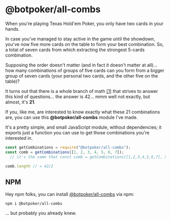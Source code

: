 # @botpoker/all-combs

When you're playing Texas Hold'em Poker, you only have two cards in your hands.

In case you've managed to stay active in the game until the showdown, you've now five more cards on the table to form your best combination. So, a total of seven cards from which extracting the strongest 5-cards combination.

Supposing the order doesn't matter (and in fact it doesn't matter at all)... how many combinations of groups of five cards can you form from a bigger group of seven cards (your personal two cards, and the other five on the table)?

It turns out that there is a whole branch of math [[1]](https://en.wikipedia.org/wiki/Combination) that strives to answer this kind of questions... the answer is 42... mmm well not exactly, but almost, it's **21**.

If you, like me, are interested to know exactly what these 21 combinations are, you can use this **@botpoker/all-combs** module I've made.

It's a pretty simple, and small JavaScript module, without dependencies; it exports just a function you can use to get those combinations you're interested in.

```js
const getCombinations = require("@botpoker/all-combs");
const comb = getCombinations([1, 2, 3, 4, 5, 6, 7]);
  // it's the same that const comb = getCombinations([1,2,3,4,5,6,7], 5);

comb.length // = 42/2
```

## NPM

Hey npm folks, you can install [@botpoker/all-combs](https://www.npmjs.com/package/@botpoker/all-combs) via npm:

```
npm i @botpoker/all-combs
```

... but probably you already knew.
